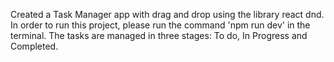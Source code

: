 Created a Task Manager app with drag and drop using the library react dnd.
In order to run this project, please run the command 'npm run dev' in the terminal.
The tasks are managed in three stages: To do, In Progress and Completed.

